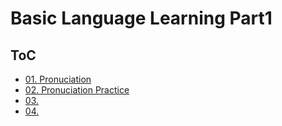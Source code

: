 <!--
Filename: 	note.md
Project: 	/Users/shume/Developer/zho/BasicLanguageLearningPart1
Author: 	shumez <https://github.com/shumez>
Created: 	2019-04-29 17:31:4
Modified: 	2019-05-27 17:04:8
-----
Copyright (c) 2019 shumez
-->

# Basic Language Learning Part1

## ToC

* [01. Pronuciation][01]
* [02. Pronuciation Practice][02]
* [03. ][03]
* [04. ][04]







##
[01]: 01/index.md
[02]: 02/index.md
[03]: 03/index.md
[04]: 04/index.md

<!-- ref -->

<!-- fig -->

<!-- <style type="text/css">
	img{width: 51%; float: right;}
</style> -->